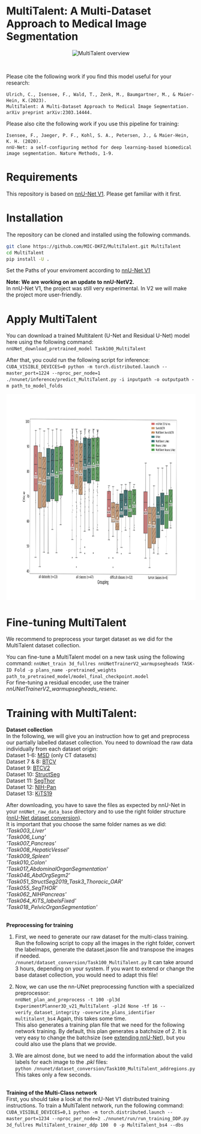 # MultiTalent: A Multi-Dataset Approach to Medical Image Segmentation


<p align="center"> 
<img src="./overview_figure.svg" height="500" title="MultiTalent overview">
</p> <br /> 

Please cite the following work if you find this model useful for your research:

    Ulrich, C., Isensee, F., Wald, T., Zenk, M., Baumgartner, M., & Maier-Hein, K.(2023). 
    MultiTalent: A Multi-Dataset Approach to Medical Image Segmentation. arXiv preprint arXiv:2303.14444.

Please also cite the following work if you use this pipeline for training:

    Isensee, F., Jaeger, P. F., Kohl, S. A., Petersen, J., & Maier-Hein, K. H. (2020). 
    nnU-Net: a self-configuring method for deep learning-based biomedical image segmentation. Nature Methods, 1-9.

# Requirements

This repository is based on [nnU-Net V1](https://github.com/MIC-DKFZ/nnUNet). 
Please get familiar with it first. 

# Installation
The repository can be cloned and installed using the following commands.

```bash
git clone https://github.com/MIC-DKFZ/MultiTalent.git MultiTalent
cd MultiTalent
pip install -U .
```
Set the Paths of your enviroment according to [nnU-Net V1](https://github.com/MIC-DKFZ/nnUNet/blob/nnunetv1/documentation/setting_up_paths.md)

**Note: We are working on an update to nnU-NetV2.**  <br />
In nnU-Net V1, the project was still very experimental. In V2 we will make the project more user-friendly. 

# Apply MultiTalent
You can download a trained Multitalent (U-Net and Residual U-Net) model here using the following command: <br />
`nnUNet_download_pretrained_model Task100_MultiTalent`

After that, you could run the following script for inference: <br />
`CUDA_VISIBLE_DEVICES=0 python -m torch.distributed.launch --master_port=1224 --nproc_per_node=1 ./nnunet/inference/predict_MultiTalent.py -i inputpath -o outputpath -m path_to_model_folds`  <br /> 
<p align="center"> 
<img src="./boxplot_mean_final.svg" height="550" title="MultiTalent result">
</p> 

# Fine-tuning MultiTalent
We recommend to preprocess your target dataset as we did for the MultiTalent dataset collection. 



You can fine-tune a MultiTalent model on a new task using the following command: 
```nnUNet_train 3d_fullres nnUNetTrainerV2_warmupsegheads TASK-ID Fold -p plans_name -pretrained_weights  path_to_pretrained_model/model_final_checkpoint.model```<br />
For fine-tuning a residual encoder, use the trainer *nnUNetTrainerV2_warmupsegheads_resenc*.  



# Training with MultiTalent:

**Dataset collection** <br />
In the following, we will give you an instruction how to get and preprocess our partially labelled dataset collection.
You need to download the raw data individually from each dataset origin:<br />
Dataset 1-6: [MSD](http://medicaldecathlon.com/) (only CT datasets) <br />
Dataset 7 & 8: [BTCV](https://www.synapse.org/#!Synapse:syn3193805/wiki/217760) <br />
Dataset 9: [BTCV2](https://zenodo.org/record/1169361#.YiDLFnXMJFE) <br />
Dataset 10: [StructSeg](https://structseg2019.grand-challenge.org/) <br />
Dataset 11:  [SegThor](https://competitions.codalab.org/competitions/21145) <br />
Dataset 12: [NIH-Pan](https://wiki.cancerimagingarchive.net/display/Public/Pancreas-CT) <br />
Dataset 13: [KiTS19](https://kits19.grand-challenge.org/) <br />


After downloading, you have to save the files as expected by nnU-Net in your `nnUNet_raw_data_base` directory and to use the right folder structure ([nnU-Net dataset conversion](https://github.com/MIC-DKFZ/nnUNet/blob/master/documentation/dataset_conversion.md)). <br /> 
It is important that you choose the same folder names as we did: <br />
    _'Task003_Liver' <br />
    'Task006_Lung' <br />
    'Task007_Pancreas' <br />
    'Task008_HepaticVessel' <br />
    'Task009_Spleen' <br />
    'Task010_Colon' <br />
    'Task017_AbdominalOrganSegmentation' <br />
    'Task046_AbdOrgSegm2' <br />
    'Task051_StructSeg2019_Task3_Thoracic_OAR' <br />
    'Task055_SegTHOR' <br />
    'Task062_NIHPancreas' <br />
    'Task064_KiTS_labelsFixed' <br />
    'Task018_PelvicOrganSegmentation' <br />_ <br />




**Preprocessing for training**
1. First, we need to generate our raw dataset for the multi-class training. Run the following script to copy all the images in the right folder, convert the labelmaps, generate the dataset.jason file and transpose the images if needed. <br />
`/nnunet/dataset_conversion/Task100_MultiTalent.py` It can take around 3 hours, depending on your system.
If you want to extend or change the base dataset collection, you would need to adapt this file!

2. Now, we can use the nn-UNet preprocessing function with a specialized preprocessor: <br />
`nnUNet_plan_and_preprocess -t 100 -pl3d ExperimentPlanner3D_v21_MultiTalent -pl2d None -tf 16 --verify_dataset_integrity -overwrite_plans_identifier multitalent_bs4` Again, this takes some time. <br />
This also generates a training plan file that we need for the following network training. By default, this plan generates a batchsize of 2. It is very easy to change the batchsize (see [extending nnU-Net](https://github.com/MIC-DKFZ/nnUNet/blob/master/documentation/extending_nnunet.md)), but you could also use the plans that we provide. 


4. We are almost done, but we need to add the information about the valid labels for each image to the _.pkl_ files: <br />
`python /nnunet/dataset_conversion/Task100_MultiTalent_addregions.py` This takes only a few seconds. <br /><br />




**Training of the Multi-Class network** <br />
First, you should take a look at the nnU-Net V1 distributed training instructions. 
To train a MultiTalent network, run the following command: <br />
`CUDA_VISIBLE_DEVICES=0,1 python -m torch.distributed.launch --master_port=1234 --nproc_per_node=2 ./nnunet/run/run_training_DDP.py 3d_fullres MultiTalent_trainer_ddp 100  0 -p MultiTalent_bs4 --dbs`








